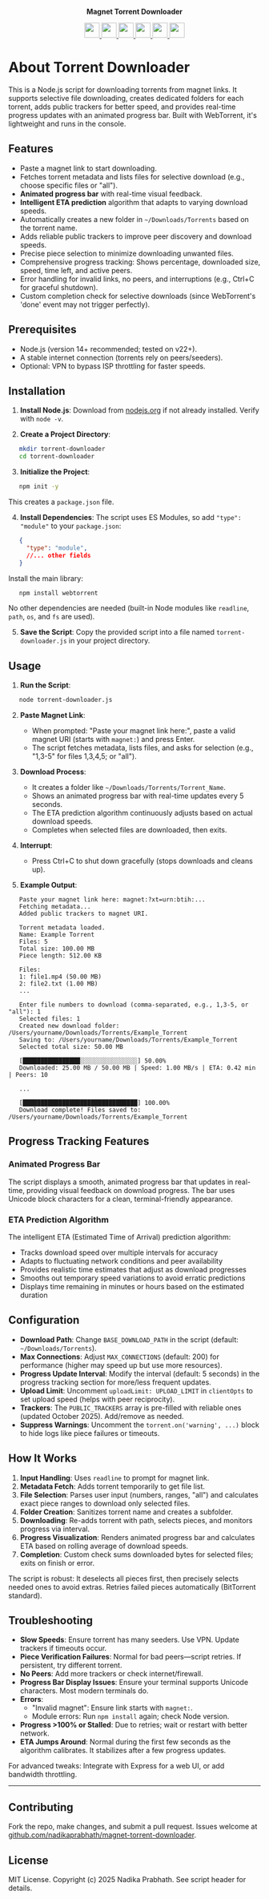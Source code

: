 <p align="center">
  <b>Magnet Torrent Downloader</b>
</p>

<p align="center">
  <a href="https://github.com/nadikaprabhath" target="_blank">
    <img src="https://img.shields.io/badge/Follow-Nadika Prabhath-000000?style=for-the-badge&logo=github&logoColor=white" height="30">
  </a>
  <a href="https://t.me/your_telegram_link" target="_blank">
    <img src="https://img.shields.io/badge/Chat-Telegram-26A5E4?style=for-the-badge&logo=telegram&logoColor=white" height="30">
  </a>
   <a href="https://www.linkedin.com/in/nadikaprabhath" target="_blank">
    <img src="https://img.shields.io/badge/Chat-linkendin-26A5E4?style=for-the-badge&logo=linkendin&logoColor=white" height="30">
  </a>
  <a href="https://github.com/nadikaprabhath/magnet-torrent-downloader/releases/tag/v1.0.0" target="_blank">
    <img src="https://img.shields.io/badge/Downloads-20k-00C853?style=for-the-badge&logo=icloud&logoColor=white" height="30">
  </a>
  <a href="#" target="_blank">
    <img src="https://img.shields.io/badge/Commit_Activity-30/month-2962FF?style=for-the-badge&logo=git&logoColor=white" height="30">
  </a>
  <a href="#" target="_blank">
    <img src="https://img.shields.io/badge/Issues-5_closed-FFD54F?style=for-the-badge&logo=github&logoColor=black" height="30">
  </a>
</p>

# About Torrent Downloader

This is a Node.js script for downloading torrents from magnet links. It supports selective file downloading, creates dedicated folders for each torrent, adds public trackers for better speed, and provides real-time progress updates with an animated progress bar. Built with WebTorrent, it's lightweight and runs in the console.

## Features
- Paste a magnet link to start downloading.
- Fetches torrent metadata and lists files for selective download (e.g., choose specific files or "all").
- **Animated progress bar** with real-time visual feedback.
- **Intelligent ETA prediction** algorithm that adapts to varying download speeds.
- Automatically creates a new folder in `~/Downloads/Torrents` based on the torrent name.
- Adds reliable public trackers to improve peer discovery and download speeds.
- Precise piece selection to minimize downloading unwanted files.
- Comprehensive progress tracking: Shows percentage, downloaded size, speed, time left, and active peers.
- Error handling for invalid links, no peers, and interruptions (e.g., Ctrl+C for graceful shutdown).
- Custom completion check for selective downloads (since WebTorrent's 'done' event may not trigger perfectly).

## Prerequisites
- Node.js (version 14+ recommended; tested on v22+).
- A stable internet connection (torrents rely on peers/seeders).
- Optional: VPN to bypass ISP throttling for faster speeds.

## Installation
1. **Install Node.js**: Download from [nodejs.org](https://nodejs.org/) if not already installed. Verify with `node -v`.

2. **Create a Project Directory**:
```bash
   mkdir torrent-downloader
   cd torrent-downloader
```

3. **Initialize the Project**:
```bash
   npm init -y
```
   This creates a `package.json` file.

4. **Install Dependencies**:
   The script uses ES Modules, so add `"type": "module"` to your `package.json`:
```json
   {
     "type": "module",
     //... other fields
   }
```
   Install the main library:
```bash
   npm install webtorrent
```
   No other dependencies are needed (built-in Node modules like `readline`, `path`, `os`, and `fs` are used).

5. **Save the Script**:
   Copy the provided script into a file named `torrent-downloader.js` in your project directory.

## Usage
1. **Run the Script**:
```bash
   node torrent-downloader.js
```

2. **Paste Magnet Link**:
   - When prompted: "Paste your magnet link here:", paste a valid magnet URI (starts with `magnet:`) and press Enter.
   - The script fetches metadata, lists files, and asks for selection (e.g., "1,3-5" for files 1,3,4,5; or "all").

3. **Download Process**:
   - It creates a folder like `~/Downloads/Torrents/Torrent_Name`.
   - Shows an animated progress bar with real-time updates every 5 seconds.
   - The ETA prediction algorithm continuously adjusts based on actual download speeds.
   - Completes when selected files are downloaded, then exits.

4. **Interrupt**:
   - Press Ctrl+C to shut down gracefully (stops downloads and cleans up).

5. **Example Output**:
```
   Paste your magnet link here: magnet:?xt=urn:btih:...
   Fetching metadata...
   Added public trackers to magnet URI.
   
   Torrent metadata loaded.
   Name: Example Torrent
   Files: 5
   Total size: 100.00 MB
   Piece length: 512.00 KB
   
   Files:
   1: file1.mp4 (50.00 MB)
   2: file2.txt (1.00 MB)
   ...
   
   Enter file numbers to download (comma-separated, e.g., 1,3-5, or "all"): 1
   Selected files: 1
   Created new download folder: /Users/yourname/Downloads/Torrents/Example_Torrent
   Saving to: /Users/yourname/Downloads/Torrents/Example_Torrent
   Selected total size: 50.00 MB
   
   [████████████████░░░░░░░░░░░░░░░░] 50.00%
   Downloaded: 25.00 MB / 50.00 MB | Speed: 1.00 MB/s | ETA: 0.42 min | Peers: 10
   
   ...
   
   [████████████████████████████████] 100.00%
   Download complete! Files saved to: /Users/yourname/Downloads/Torrents/Example_Torrent
```

## Progress Tracking Features

### Animated Progress Bar
The script displays a smooth, animated progress bar that updates in real-time, providing visual feedback on download progress. The bar uses Unicode block characters for a clean, terminal-friendly appearance.

### ETA Prediction Algorithm
The intelligent ETA (Estimated Time of Arrival) prediction algorithm:
- Tracks download speed over multiple intervals for accuracy
- Adapts to fluctuating network conditions and peer availability
- Provides realistic time estimates that adjust as download progresses
- Smooths out temporary speed variations to avoid erratic predictions
- Displays time remaining in minutes or hours based on the estimated duration

## Configuration
- **Download Path**: Change `BASE_DOWNLOAD_PATH` in the script (default: `~/Downloads/Torrents`).
- **Max Connections**: Adjust `MAX_CONNECTIONS` (default: 200) for performance (higher may speed up but use more resources).
- **Progress Update Interval**: Modify the interval (default: 5 seconds) in the progress tracking section for more/less frequent updates.
- **Upload Limit**: Uncomment `uploadLimit: UPLOAD_LIMIT` in `clientOpts` to set upload speed (helps with peer reciprocity).
- **Trackers**: The `PUBLIC_TRACKERS` array is pre-filled with reliable ones (updated October 2025). Add/remove as needed.
- **Suppress Warnings**: Uncomment the `torrent.on('warning', ...)` block to hide logs like piece failures or timeouts.

## How It Works
1. **Input Handling**: Uses `readline` to prompt for magnet link.
2. **Metadata Fetch**: Adds torrent temporarily to get file list.
3. **File Selection**: Parses user input (numbers, ranges, "all") and calculates exact piece ranges to download only selected files.
4. **Folder Creation**: Sanitizes torrent name and creates a subfolder.
5. **Downloading**: Re-adds torrent with path, selects pieces, and monitors progress via interval.
6. **Progress Visualization**: Renders animated progress bar and calculates ETA based on rolling average of download speeds.
7. **Completion**: Custom check sums downloaded bytes for selected files; exits on finish or error.

The script is robust: It deselects all pieces first, then precisely selects needed ones to avoid extras. Retries failed pieces automatically (BitTorrent standard).

## Troubleshooting
- **Slow Speeds**: Ensure torrent has many seeders. Use VPN. Update trackers if timeouts occur.
- **Piece Verification Failures**: Normal for bad peers—script retries. If persistent, try different torrent.
- **No Peers**: Add more trackers or check internet/firewall.
- **Progress Bar Display Issues**: Ensure your terminal supports Unicode characters. Most modern terminals do.
- **Errors**:
  - "Invalid magnet": Ensure link starts with `magnet:`.
  - Module errors: Run `npm install` again; check Node version.
- **Progress >100% or Stalled**: Due to retries; wait or restart with better network.
- **ETA Jumps Around**: Normal during the first few seconds as the algorithm calibrates. It stabilizes after a few progress updates.

For advanced tweaks: Integrate with Express for a web UI, or add bandwidth throttling.

---

## Contributing
Fork the repo, make changes, and submit a pull request. Issues welcome at [github.com/nadikaprabhath/magnet-torrent-downloader](https://github.com/nadikaprabhath/magnet-torrent-downloader).

## License
MIT License. Copyright (c) 2025 Nadika Prabhath. See script header for details.
